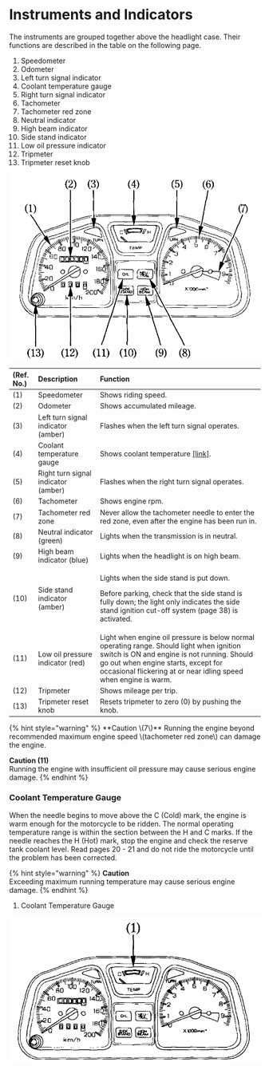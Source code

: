 # Instruments and Indicators

The instruments are grouped together above the headlight case. Their functions are described in the table on the following page.

1. Speedometer
2. Odometer​
3. Left turn signal indicator​
4. Coolant temperature gauge​
5. Right turn signal indicator​
6. Tachometer​
7. Tachometer red zone​
8. Neutral indicator​
9. High beam indicator​
10. Side stand indicator​
11. Low oil pressure indicator​
12. Tripmeter​
13. Tripmeter reset knob​

![](../../.gitbook/assets/owners-004.png)

<table>
  <thead>
    <tr>
      <th style="text-align:left">(Ref. No.)</th>
      <th style="text-align:left">Description&#x200B;</th>
      <th style="text-align:left">Function</th>
    </tr>
  </thead>
  <tbody>
    <tr>
      <td style="text-align:left">(1)</td>
      <td style="text-align:left">Speedometer</td>
      <td style="text-align:left">Shows riding speed.&#x200B;</td>
    </tr>
    <tr>
      <td style="text-align:left">(2)</td>
      <td style="text-align:left">Odometer&#x200B;</td>
      <td style="text-align:left">Shows accumulated mileage.&#x200B;</td>
    </tr>
    <tr>
      <td style="text-align:left">(3)</td>
      <td style="text-align:left">Left turn signal indicator (amber)&#x200B;</td>
      <td style="text-align:left">Flashes when the left turn signal operates.&#x200B;</td>
    </tr>
    <tr>
      <td style="text-align:left">(4)</td>
      <td style="text-align:left">Coolant temperature gauge&#x200B;</td>
      <td style="text-align:left">Shows coolant temperature <a href="https://xl400v.gitbook.io/honda-transalp/#coolant-temperature-gauge&#x200B;">[link]</a>.&#x200B;</td>
    </tr>
    <tr>
      <td style="text-align:left">(5)</td>
      <td style="text-align:left">Right turn signal indicator (amber)&#x200B;</td>
      <td style="text-align:left">Flashes when the right turn signal operates.&#x200B;</td>
    </tr>
    <tr>
      <td style="text-align:left">(6)</td>
      <td style="text-align:left">Tachometer&#x200B;</td>
      <td style="text-align:left">Shows engine rpm.&#x200B;</td>
    </tr>
    <tr>
      <td style="text-align:left">(7)</td>
      <td style="text-align:left">Tachometer red zone&#x200B;</td>
      <td style="text-align:left">Never allow the tachometer needle to enter the red zone, even after the
        engine has been run in&#x200B;.</td>
    </tr>
    <tr>
      <td style="text-align:left">(8)</td>
      <td style="text-align:left">Neutral indicator (green)&#x200B;</td>
      <td style="text-align:left">Lights when the transmission is in neutral.&#x200B;</td>
    </tr>
    <tr>
      <td style="text-align:left">(9)</td>
      <td style="text-align:left">High beam indicator (blue)&#x200B;</td>
      <td style="text-align:left">Lights when the headlight is on high beam.&#x200B;</td>
    </tr>
    <tr>
      <td style="text-align:left">(10)</td>
      <td style="text-align:left">Side stand indicator (amber)&#x200B;</td>
      <td style="text-align:left">
        <p>Lights when the side stand is put down.&#x200B;</p>
        <p>Before parking, check that the side stand is fully down; the light only
          indicates the side stand ignition cut-off system (page 38) is activated.&#x200B;</p>
      </td>
    </tr>
    <tr>
      <td style="text-align:left">(11)</td>
      <td style="text-align:left">Low oil pressure indicator (red)&#x200B;</td>
      <td style="text-align:left">Light when engine oil pressure is below normal operating range. Should
        light when ignition switch is ON and engine is not running. Should go out
        when engine starts, except for occasional flickering at or near idling
        speed when engine is warm.&#x200B;</td>
    </tr>
    <tr>
      <td style="text-align:left">(12)</td>
      <td style="text-align:left">Tripmeter&#x200B;</td>
      <td style="text-align:left">Shows mileage per trip.&#x200B;</td>
    </tr>
    <tr>
      <td style="text-align:left">(13)</td>
      <td style="text-align:left">Tripmeter reset knob&#x200B;</td>
      <td style="text-align:left">Resets tripmeter to zero (0) by pushing the knob.&#x200B;</td>
    </tr>
  </tbody>
</table>{% hint style="warning" %}
**Caution \(7\)**  
Running the engine beyond recommended maximum engine speed \(tachometer red zone\) can damage the engine.

**Caution \(11\)**  
Running the engine with insufficient oil pressure may cause serious engine damage.
{% endhint %}

### Coolant Temperature Gauge​

When the needle begins to move above the C \(Cold\) mark, the engine is warm enough for the motorcycle to be ridden. The normal operating temperature range is within the section between the H and C marks. If the needle reaches the H \(Hot\) mark, stop the engine and check the reserve tank coolant level. Read pages 20 - 21 and do not ride the motorcycle until the problem has been corrected.​

{% hint style="warning" %}
**Caution**  
Exceeding maximum running temperature may cause serious engine damage.
{% endhint %}

1. Coolant Temperature Gauge​

![](../../.gitbook/assets/owners-005.png)

